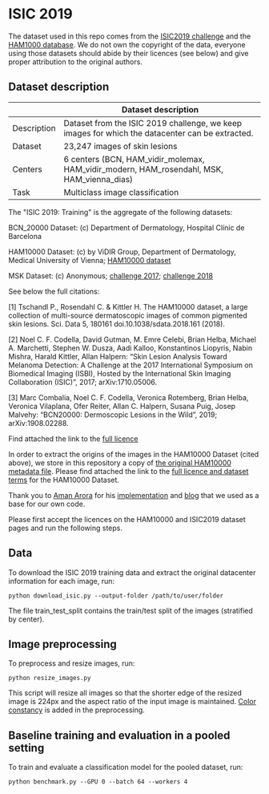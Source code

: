 # ISIC 2019
The dataset used in this repo comes from the [ISIC2019 challenge](https://challenge.isic-archive.com/landing/2019/) and the [HAM1000 database](https://dataverse.harvard.edu/dataset.xhtml?persistentId=doi:10.7910/DVN/DBW86T).
We do not own the copyright of the data, everyone using those datasets should abide by their licences (see below) and give proper attribution to the original authors.

## Dataset description

|                   | Dataset description
| ----------------- | -----------------------------------------------------------------------------------------------
| Description       | Dataset from the ISIC 2019 challenge, we keep images for which the datacenter can be extracted.
| Dataset           | 23,247 images of skin lesions
| Centers           | 6 centers (BCN, HAM_vidir_molemax, HAM_vidir_modern, HAM_rosendahl, MSK, HAM_vienna_dias)
| Task              | Multiclass image classification


The "ISIC 2019: Training" is the aggregate of the following datasets:

BCN_20000 Dataset: (c) Department of Dermatology, Hospital Clínic de Barcelona

HAM10000 Dataset: (c) by ViDIR Group, Department of Dermatology, Medical University of Vienna; [HAM10000 dataset](https://doi.org/10.1038/sdata.2018.161)

MSK Dataset: (c) Anonymous; [challenge 2017](https://arxiv.org/abs/1710.05006); [challenge 2018](https://arxiv.org/abs/1902.03368)

See below the full citations:  

[1] Tschandl P., Rosendahl C. & Kittler H. The HAM10000 dataset, a large collection of multi-source dermatoscopic images of common pigmented skin lesions. Sci. Data 5, 180161 doi.10.1038/sdata.2018.161 (2018). 

[2] Noel C. F. Codella, David Gutman, M. Emre Celebi, Brian Helba, Michael A. Marchetti, Stephen W. Dusza, Aadi Kalloo, Konstantinos Liopyris, Nabin Mishra, Harald Kittler, Allan Halpern: “Skin Lesion Analysis Toward Melanoma Detection: A Challenge at the 2017 International Symposium on Biomedical Imaging (ISBI), Hosted by the International Skin Imaging Collaboration (ISIC)”, 2017; arXiv:1710.05006.  

[3] Marc Combalia, Noel C. F. Codella, Veronica Rotemberg, Brian Helba, Veronica Vilaplana, Ofer Reiter, Allan C. Halpern, Susana Puig, Josep Malvehy: “BCN20000: Dermoscopic Lesions in the Wild”, 2019; arXiv:1908.02288.

Find attached the link to the [full licence](https://creativecommons.org/licenses/by-nc/4.0/)


In order to extract the origins of the images in the HAM10000 Dataset (cited above), we store in this repository a copy of [the original HAM10000 metadata file](https://dataverse.harvard.edu/dataset.xhtml?persistentId=doi:10.7910/DVN/DBW86T).
Please find attached the link to the [full licence and dataset terms](https://dataverse.harvard.edu/dataset.xhtml?persistentId=doi:10.7910/DVN/DBW86T&version=3.0&selectTab=termsTab) for the HAM10000 Dataset.


Thank you to [Aman Arora](https://github.com/amaarora) for his [implementation](https://github.com/amaarora/melonama) and [blog](https://amaarora.github.io/2020/08/23/siimisic.html) that we used as a base for our own code.


Please first accept the licences on the HAM10000 and ISIC2019 dataset pages and run the following steps.

## Data
To download the ISIC 2019 training data and extract the original datacenter information for each image, run:
```
python download_isic.py --output-folder /path/to/user/folder
```
The file train_test_split contains the train/test split of the images (stratified by center).

## Image preprocessing
To preprocess and resize images, run:
```
python resize_images.py
```
This script will resize all images so that the shorter edge of the resized image is 224px and the aspect ratio of the input image is maintained.
[Color constancy](https://en.wikipedia.org/wiki/Color_constancy) is added in the preprocessing.

## Baseline training and evaluation in a pooled setting
To train and evaluate a classification model for the pooled dataset, run:
```
python benchmark.py --GPU 0 --batch 64 --workers 4
```
